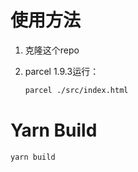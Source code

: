 # 使用方法

1. 克隆这个repo

2. parcel 1.9.3运行：

   ~~~sh
   parcel ./src/index.html
   ~~~

   

# Yarn Build

~~~sh
yarn build
~~~

